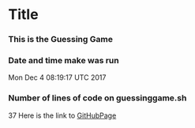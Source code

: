 # Title
### This is the Guessing Game
### Date and time make was run
Mon Dec  4 08:19:17 UTC 2017
### Number of lines of code on guessinggame.sh
37
Here is the link to [GitHubPage](ikaikamute1.github.io/my-unixworkbenchproject-repo/)
